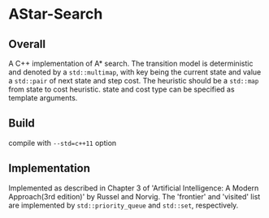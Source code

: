 # AStar-Search
## Overall
A C++ implementation of A* search.
The transition model is deterministic and denoted by a `std::multimap`, with key being the current state and value a `std::pair` of next state and step cost. The heuristic should be a `std::map` from state to cost heuristic.
state and cost type can be specified as template arguments.
## Build
compile with `--std=c++11` option
## Implementation
Implemented as described in Chapter 3 of 'Artificial Intelligence: A Modern Approach(3rd edition)' by Russel and Norvig. The 'frontier' and 'visited' list are implemented by `std::priority_queue` and `std::set`, respectively.
